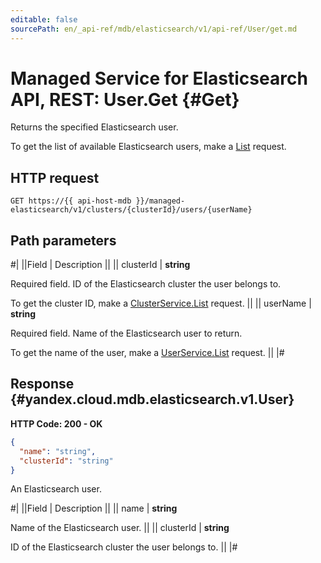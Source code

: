```yaml
---
editable: false
sourcePath: en/_api-ref/mdb/elasticsearch/v1/api-ref/User/get.md
---
```


# Managed Service for Elasticsearch API, REST: User.Get {#Get}

Returns the specified Elasticsearch user.

To get the list of available Elasticsearch users, make a [List](/docs/managed-elasticsearch/api-ref/User/list#List) request.

## HTTP request

```
GET https://{{ api-host-mdb }}/managed-elasticsearch/v1/clusters/{clusterId}/users/{userName}
```

## Path parameters

#|
||Field | Description ||
|| clusterId | **string**

Required field. ID of the Elasticsearch cluster the user belongs to.

To get the cluster ID, make a [ClusterService.List](/docs/managed-elasticsearch/api-ref/Cluster/list#List) request. ||
|| userName | **string**

Required field. Name of the Elasticsearch user to return.

To get the name of the user, make a [UserService.List](/docs/managed-elasticsearch/api-ref/User/list#List) request. ||
|#

## Response {#yandex.cloud.mdb.elasticsearch.v1.User}

**HTTP Code: 200 - OK**

```json
{
  "name": "string",
  "clusterId": "string"
}
```

An Elasticsearch user.

#|
||Field | Description ||
|| name | **string**

Name of the Elasticsearch user. ||
|| clusterId | **string**

ID of the Elasticsearch cluster the user belongs to. ||
|#